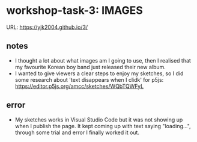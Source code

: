 # workshop-task-3: IMAGES

URL: https://yjk2004.github.io/3/

## notes
- I thought a lot about what images am I going to use, then I realised that my favourite Korean boy band just released their new album.
- I wanted to give viewers a clear steps to enjoy my sketches, so I did some research about 'text disappears when I clidk' for p5js: https://editor.p5js.org/amcc/sketches/WQbTQWFyL


## error
- My sketches works in Visual Studio Code but it was not showing up when I publish the page. It kept coming up with text saying "loading...", through some trial and error I finally worked it out.
